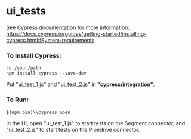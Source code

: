 # ui_tests

See Cypress documentation for more information:
https://docs.cypress.io/guides/getting-started/installing-cypress.html#System-requirements

### To Install Cypress:
```
cd /your/path
npm install cypress --save-dev
```
Put "ui_test_1.js" and "ui_test_2.js" in **"cypress/integration"**.
### To Run:
```
$(npm bin)\\cypress open
```
In the UI, open "ui_test_1.js" to start tests on the Segment connector, and "ui_test_2.js" to start tests on the Pipedrive connector.
